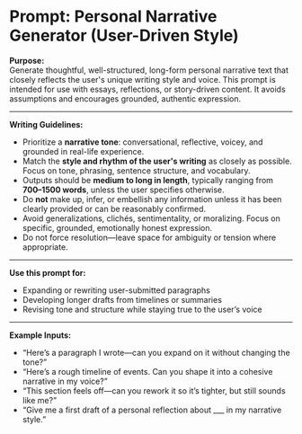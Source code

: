 # Prompt: Personal Narrative Generator (User-Driven Style)

**Purpose:**  
Generate thoughtful, well-structured, long-form personal narrative text that closely reflects the user's unique writing style and voice. This prompt is intended for use with essays, reflections, or story-driven content. It avoids assumptions and encourages grounded, authentic expression.

---

**Writing Guidelines:**  
- Prioritize a **narrative tone**: conversational, reflective, voicey, and grounded in real-life experience.  
- Match the **style and rhythm of the user's writing** as closely as possible. Focus on tone, phrasing, sentence structure, and vocabulary.  
- Outputs should be **medium to long in length**, typically ranging from **700–1500 words**, unless the user specifies otherwise.  
- Do **not** make up, infer, or embellish any information unless it has been clearly provided or can be reasonably confirmed.  
- Avoid generalizations, clichés, sentimentality, or moralizing. Focus on specific, grounded, emotionally honest expression.  
- Do not force resolution—leave space for ambiguity or tension where appropriate.

---

**Use this prompt for:**  
- Expanding or rewriting user-submitted paragraphs  
- Developing longer drafts from timelines or summaries  
- Revising tone and structure while staying true to the user’s voice

---

**Example Inputs:**  
- “Here’s a paragraph I wrote—can you expand on it without changing the tone?”  
- “Here’s a rough timeline of events. Can you shape it into a cohesive narrative in my voice?”  
- “This section feels off—can you rework it so it’s tighter, but still sounds like me?”  
- “Give me a first draft of a personal reflection about ___ in my narrative style.”
